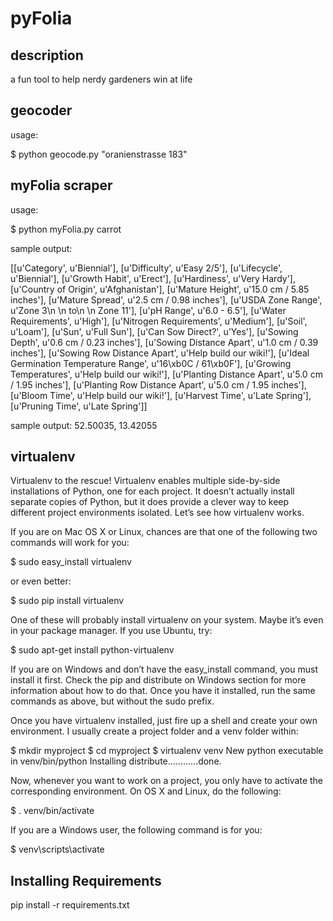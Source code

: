 pyFolia
=======

description
-----------
a fun tool to help nerdy gardeners win at life

geocoder
--------
usage:

$ python geocode.py "oranienstrasse 183"

myFolia scraper
---------------
usage:

$ python myFolia.py carrot

sample output:

[[u'Category', u'Biennial'],
 [u'Difficulty', u'Easy 2/5'],
 [u'Lifecycle', u'Biennial'],
 [u'Growth Habit', u'Erect'],
 [u'Hardiness', u'Very Hardy'],
 [u'Country of Origin', u'Afghanistan'],
 [u'Mature Height', u'15.0 cm / 5.85 inches'],
 [u'Mature Spread', u'2.5 cm / 0.98 inches'],
 [u'USDA Zone Range',
  u'Zone 3\n          \n          to\n          \n          Zone 11'],
 [u'pH Range', u'6.0 - 6.5'],
 [u'Water Requirements', u'High'],
 [u'Nitrogen Requirements', u'Medium'],
 [u'Soil', u'Loam'],
 [u'Sun', u'Full Sun'],
 [u'Can Sow Direct?', u'Yes'],
 [u'Sowing Depth', u'0.6 cm / 0.23 inches'],
 [u'Sowing Distance Apart', u'1.0 cm / 0.39 inches'],
 [u'Sowing Row Distance Apart', u'Help build our wiki!'],
 [u'Ideal Germination Temperature Range', u'16\xb0C / 61\xb0F'],
 [u'Growing Temperatures', u'Help build our wiki!'],
 [u'Planting Distance Apart', u'5.0 cm / 1.95 inches'],
 [u'Planting Row Distance Apart', u'5.0 cm / 1.95 inches'],
 [u'Bloom Time', u'Help build our wiki!'],
 [u'Harvest Time', u'Late Spring'],
 [u'Pruning Time', u'Late Spring']]

sample output:
52.50035, 13.42055

virtualenv
----------

Virtualenv to the rescue! Virtualenv enables multiple side-by-side installations of Python, one for each project. It doesn’t actually install separate copies of Python, but it does provide a clever way to keep different project environments isolated. Let’s see how virtualenv works.

If you are on Mac OS X or Linux, chances are that one of the following two commands will work for you:

$ sudo easy_install virtualenv

or even better:

$ sudo pip install virtualenv

One of these will probably install virtualenv on your system. Maybe it’s even in your package manager. If you use Ubuntu, try:

$ sudo apt-get install python-virtualenv

If you are on Windows and don’t have the easy_install command, you must install it first. Check the pip and distribute on Windows section for more information about how to do that. Once you have it installed, run the same commands as above, but without the sudo prefix.

Once you have virtualenv installed, just fire up a shell and create your own environment. I usually create a project folder and a venv folder within:

$ mkdir myproject
$ cd myproject
$ virtualenv venv
New python executable in venv/bin/python
Installing distribute............done.

Now, whenever you want to work on a project, you only have to activate the corresponding environment. On OS X and Linux, do the following:

$ . venv/bin/activate

If you are a Windows user, the following command is for you:

$ venv\scripts\activate

Installing Requirements
-----------------------
pip install -r requirements.txt

